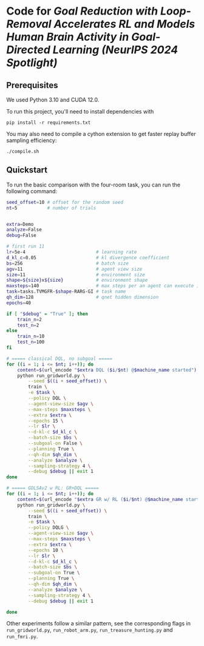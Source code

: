 # Code for *Goal Reduction with Loop-Removal Accelerates RL and Models Human Brain Activity in Goal-Directed Learning (NeurIPS 2024 Spotlight)*


## Prerequisites

We used Python 3.10 and CUDA 12.0.

To run this project, you'll need to install dependencies with 
```
pip install -r requirements.txt
```

You may also need to compile a cython extension to get faster replay buffer sampling efficiency:
```
./compile.sh
```

## Quickstart


To run the basic comparison with the four-room task, you can run the following command:

```bash
seed_offset=10 # offset for the random seed
nt=5           # number of trials


extra=Demo
analyze=False
debug=False

# first run 11
lr=5e-4                          # learning rate
d_kl_c=0.05                      # kl divergence coefficient
bs=256                           # batch size
agv=11                           # agent view size
size=11                          # environment size
shape=${size}x${size}            # environment shape
maxsteps=140                     # max steps per an agent can execute in a single episode
task=tasks.TVMGFR-$shape-RARG-GI # task name
qh_dim=128                       # qnet hidden dimension
epochs=40

if [ "$debug" = "True" ]; then
    train_n=2
    test_n=2
else
    train_n=10
    test_n=100
fi

# ===== classical DQL, no subgoal =====
for ((i = 1; i <= $nt; i++)); do
    content=$(url_encode "$extra DQL ($i/$nt) @$machine_name started")
    python run_gridworld.py \
        --seed $((i + seed_offset)) \
        train \
        -e $task \
        --policy DQL \
        --agent-view-size $agv \
        --max-steps $maxsteps \
        --extra $extra \
        --epochs 15 \
        --lr $lr \
        --d-kl-c $d_kl_c \
        --batch-size $bs \
        --subgoal-on False \
        --planning True \
        --qh-dim $qh_dim \
        --analyze $analyze \
        --sampling-strategy 4 \
        --debug $debug || exit 1
done

# ===== GOLSAv2 w RL: GR+DQL =====
for ((i = 1; i <= $nt; i++)); do
    content=$(url_encode "$extra GR w/ RL ($i/$nt) @$machine_name started")
    python run_gridworld.py \
        --seed $((i + seed_offset)) \
        train \
        -e $task \
        --policy DQLG \
        --agent-view-size $agv \
        --max-steps $maxsteps \
        --extra $extra \
        --epochs 10 \
        --lr $lr \
        --d-kl-c $d_kl_c \
        --batch-size $bs \
        --subgoal-on True \
        --planning True \
        --qh-dim $qh_dim \
        --analyze $analyze \
        --sampling-strategy 4 \
        --debug $debug || exit 1

done
```
Other experiments follow a similar pattern, see the corresponding flags in `run_gridworld.py`, `run_robot_arm.py`, `run_treasure_hunting.py` and `run_fmri.py`.


